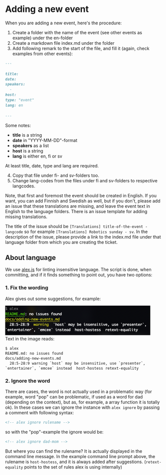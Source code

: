# Adding a new event

When you are adding a new event, here's the procedure: 

1. Create a folder with the name of the event (see other events as example) under the en-folder
2. Create a markdown file index.md under the folder
3. Add following remark to the start of the file, and fill it (again, check examples from other events):

```markdown
---

title: 
date: 
speakers:
  - 
host: 
type: "event"
lang: en

---
```

Some notes:

- **title** is a string
- **date** in "YYYY-MM-DD"-format
- **speakers** as a list
- **host** is a string
- **lang** is either en, fi or sv

At least title, date, type and lang are required.

4. Copy that file under fi- and sv-folders too. 
5. Change lang-codes from the files under fi and sv-folders to respective langcodes. 

Note, that first and foremost the event should be created in English. If you want, you can add Finnish and Swedish as well, but if you don't, please add an issue that these translations are missing, and leave the event text in English to the language folders. There is an issue template for adding missing translations.

The title of the issue should be `[Translations] title-of-the-event - langcode` so for example `[Translations] Robotics sunday - sv`. In the description of the issue, please provide a link to the index.md file under that language folder from which you are creating the ticket.

## About language

We use [alex.js](https://alexjs.com/) for linting insensitive language. The script is done, when committing, and if it finds something to point out, you have two options: 

### 1. Fix the wording

Alex gives out some suggestions, for example:

<img src="./example-of-alex.png" alt="Example of Alex.js' output to command line" aria-described-by="alex-example-text" />

<div id="alex-example-text">
Text in the image reads: 
<pre>
<code>$ alex
README.md: no issues found
docs/adding-new-events.md 
  28:5-28:9 warning `host` may be insensitive, use `presenter`, `entertainer`, `emcee` instead  host-hostess retext-equality</code>
</pre>
</div>

### 2. Ignore the word

<!--alex ignore dad-mom-->
There are cases, the word is not actually used in a problematic way (for example, word "pop" can be problematic, if used as a word for dad (depending on the context), but as, for example, a array function it is totally ok). In these cases we can ignore the instance with `alex ignore` by passing a comment with following syntax:

```markdown
<!-- alex ignore rulename -->
```

so with the "pop"-example the ignore would be:

```markdown
<!-- alex ignore dad-mom -->
```

But where you can find the rulename? It is actually displayed in the command line message. In the example command line prompt above, the rulename is `host-hostess`, and it is always added after suggestions. (`retext-equality` points to the set of rules alex is using internally)

